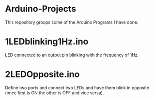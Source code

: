 # Arduino-Projects
This repository groups some of the Arduino Programs I have done. 

# 1LEDblinking1Hz.ino

LED connected to an output pin blinking with the frequency of 1Hz. 

# 2LEDOpposite.ino

Define two ports and connect two LEDs and have them blink in opposite (once first is ON the other is OFF and vice versa).
